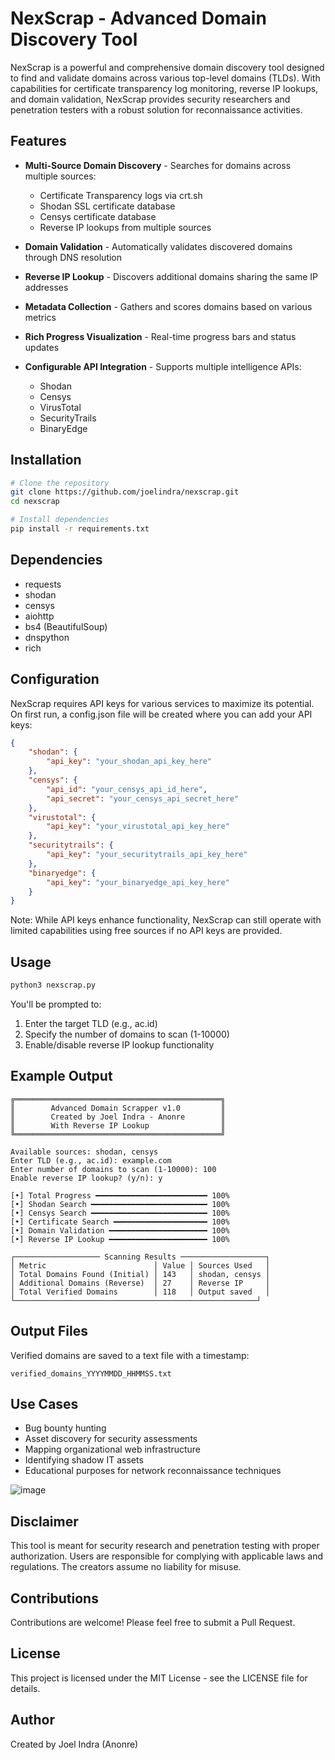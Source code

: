 # NexScrap - Advanced Domain Discovery Tool

NexScrap is a powerful and comprehensive domain discovery tool designed to find and validate domains across various top-level domains (TLDs). With capabilities for certificate transparency log monitoring, reverse IP lookups, and domain validation, NexScrap provides security researchers and penetration testers with a robust solution for reconnaissance activities.

## Features

- **Multi-Source Domain Discovery** - Searches for domains across multiple sources:
  - Certificate Transparency logs via crt.sh
  - Shodan SSL certificate database
  - Censys certificate database
  - Reverse IP lookups from multiple sources

- **Domain Validation** - Automatically validates discovered domains through DNS resolution

- **Reverse IP Lookup** - Discovers additional domains sharing the same IP addresses

- **Metadata Collection** - Gathers and scores domains based on various metrics

- **Rich Progress Visualization** - Real-time progress bars and status updates

- **Configurable API Integration** - Supports multiple intelligence APIs:
  - Shodan
  - Censys
  - VirusTotal
  - SecurityTrails
  - BinaryEdge

## Installation

```bash
# Clone the repository
git clone https://github.com/joelindra/nexscrap.git
cd nexscrap

# Install dependencies
pip install -r requirements.txt
```

## Dependencies

- requests
- shodan
- censys
- aiohttp
- bs4 (BeautifulSoup)
- dnspython
- rich

## Configuration

NexScrap requires API keys for various services to maximize its potential. On first run, a config.json file will be created where you can add your API keys:

```json
{
    "shodan": {
        "api_key": "your_shodan_api_key_here"
    },
    "censys": {
        "api_id": "your_censys_api_id_here",
        "api_secret": "your_censys_api_secret_here"
    },
    "virustotal": {
        "api_key": "your_virustotal_api_key_here"
    },
    "securitytrails": {
        "api_key": "your_securitytrails_api_key_here"
    },
    "binaryedge": {
        "api_key": "your_binaryedge_api_key_here"
    }
}
```

Note: While API keys enhance functionality, NexScrap can still operate with limited capabilities using free sources if no API keys are provided.

## Usage

```bash
python3 nexscrap.py
```

You'll be prompted to:
1. Enter the target TLD (e.g., ac.id)
2. Specify the number of domains to scan (1-10000)
3. Enable/disable reverse IP lookup functionality

## Example Output

```
╔══════════════════════════════════════════════╗
║        Advanced Domain Scrapper v1.0         ║
║        Created by Joel Indra - Anonre        ║
║        With Reverse IP Lookup                ║
╚══════════════════════════════════════════════╝

Available sources: shodan, censys
Enter TLD (e.g., ac.id): example.com
Enter number of domains to scan (1-10000): 100
Enable reverse IP lookup? (y/n): y

[•] Total Progress ━━━━━━━━━━━━━━━━━━━━━━━━━ 100%
[•] Shodan Search ━━━━━━━━━━━━━━━━━━━━━━━━━━ 100%
[•] Censys Search ━━━━━━━━━━━━━━━━━━━━━━━━━━ 100%
[•] Certificate Search ━━━━━━━━━━━━━━━━━━━━━ 100%
[•] Domain Validation ━━━━━━━━━━━━━━━━━━━━━━ 100%
[•] Reverse IP Lookup ━━━━━━━━━━━━━━━━━━━━━━ 100%

┌─────────────────── Scanning Results ───────────────────┐
│ Metric                        │ Value │ Sources Used   │
│ Total Domains Found (Initial) │ 143   │ shodan, censys │
│ Additional Domains (Reverse)  │ 27    │ Reverse IP     │
│ Total Verified Domains        │ 118   │ Output saved   │
└──────────────────────────────────────────────────────┘
```

## Output Files

Verified domains are saved to a text file with a timestamp:

```
verified_domains_YYYYMMDD_HHMMSS.txt
```

## Use Cases

- Bug bounty hunting
- Asset discovery for security assessments
- Mapping organizational web infrastructure
- Identifying shadow IT assets
- Educational purposes for network reconnaissance techniques

![image](https://github.com/user-attachments/assets/9870ee8b-b537-4a75-8ee0-d79392d8cf5b)

## Disclaimer

This tool is meant for security research and penetration testing with proper authorization. Users are responsible for complying with applicable laws and regulations. The creators assume no liability for misuse.

## Contributions

Contributions are welcome! Please feel free to submit a Pull Request.

## License

This project is licensed under the MIT License - see the LICENSE file for details.

## Author

Created by Joel Indra (Anonre)
